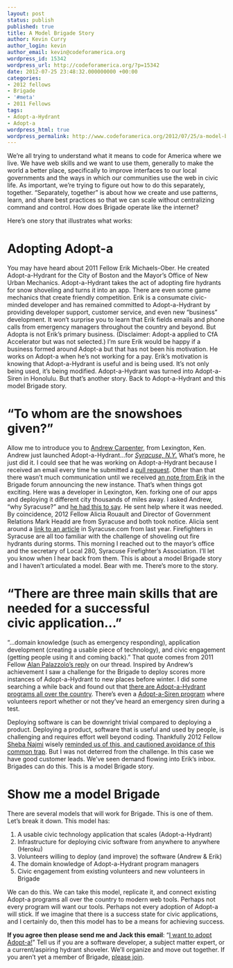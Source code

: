 ```yaml
---
layout: post
status: publish
published: true
title: A Model Brigade Story
author: Kevin Curry
author_login: kevin
author_email: kevin@codeforamerica.org
wordpress_id: 15342
wordpress_url: http://codeforamerica.org/?p=15342
date: 2012-07-25 23:48:32.000000000 +00:00
categories:
- 2012 fellows
- Brigade
- '#meta'
- 2011 Fellows
tags:
- Adopt-a-Hydrant
- Adopt-a
wordpress_html: true
wordpress_permalink: http://www.codeforamerica.org/2012/07/25/a-model-brigade-story/
---
```


<p>We’re all trying to understand what it means to code for America where we live. We have web skills and we want to use them, generally to make the world a better place, specifically to improve interfaces to our local governments and the ways in which our communities use the web in civic life. As important, we’re trying to figure out how to do this separately, together. “Separately, together” is about how we create and use patterns, learn, and share best practices so that we can scale without centralizing command and control. How does Brigade operate like the internet?</p>
<p>Here’s one story that illustrates what works:</p>
<h1>Adopting Adopt-a</h1>
<p>You may have heard about 2011 Fellow Erik Michaels-Ober. He created Adopt-a-Hydrant for the City of Boston and the Mayor’s Office of New Urban Mechanics. Adopt-a-Hydrant takes the act of adopting fire hydrants for snow shoveling and turns it into an app. There are even some game mechanics that create friendly competition. Erik is a consumate civic-minded developer and has remained committed to Adopt-a-Hydrant by providing developer support, customer service, and even new “business” development. It won’t surprise you to learn that Erik fields emails and phone calls from emergency managers throughout the country and beyond. But Adopta is not Erik’s primary business. (Disclaimer: Adopt-a applied to CfA Accelerator but was not selected.) I’m sure Erik would be happy if a business formed around Adopt-a but that has not been his motivation. He works on Adopt-a when he’s not working for a pay. Erik’s motivation is knowing that Adopt-a-Hydrant is useful and is being used. It’s not only being used, it’s being modified. Adopt-a-Hydrant was turned into Adopt-a-Siren in Honolulu. But that’s another story. Back to Adopt-a-Hydrant and this model Brigade story.</p>
<h1>“To whom are the snowshoes given?”</h1>
<p>Allow me to introduce you to <a href="http://brigade.codeforamerica.org/users/68" title="Andrew's Brigade profile">Andrew Carpenter</a>, from Lexington, Ken. Andrew just launched Adopt-a-Hydrant…for <a href="http://adopt-a-hydrant-syracuse.herokuapp.com/" title="Adopt-a-hydrant Syracuse"><em>Syracuse, N.Y.</em></a> What’s more, he just did it. I could see that he was working on Adopt-a-Hydrant because I received an email every time he submitted a <a href="https://github.com/codeforamerica/adopt-a-hydrant/pulls" title="GitHub pulls from Adopt-a">pull request</a>. Other than that there wasn’t much communication until we received <a href="https://groups.google.com/a/codeforamerica.org/d/msg/brigade/OMWxIqusdec/2-OGXgFxVy0J" title="Google Group post">an note from Erik</a> in the Brigade forum announcing the new instance. That’s when things got exciting. Here was a developer in Lexington, Ken. forking one of our apps and deploying it different city thousands of miles away. I asked Andrew, “why Syracuse?” and <a href="https://groups.google.com/a/codeforamerica.org/d/msg/brigade/OMWxIqusdec/cROyJcpY8qkJ" title="Google Groups post from Drew">he had this to say</a>. He sent help where it was needed. By coincidence, 2012 Fellow Alicia Rouault and Director of Government Relations Mark Headd are from Syracuse and both took notice. Alicia sent around a <a href="http://www.syracuse.com/news/index.ssf/2011/02/syracuse_area_firefighters_ask.html" title="syracuse.com article">link to an article</a> in Syracuse.com from last year. Firefighters in Syracuse are all too familiar with the challenge of shoveling out fire hydrants during storms. This morning I reached out to the mayor’s office and the secretary of Local 280, Syracuse Firefighter’s Association. I’ll let you know when I hear back from them. This is about a model Brigade story and I haven’t articulated a model. Bear with me. There’s more to the story.</p>
<h1>“There are three main skills that are needed for a successful civic application…”</h1>
<p>“…domain knowledge (such as emergency responding), application development (creating a usable piece of technology), and civic engagement (getting people using it and coming back).” That quote comes from 2011 Fellow <a href="https://groups.google.com/a/codeforamerica.org/d/msg/brigade/OMWxIqusdec/8BQJJYFdQHAJ" title="Brigade forum post by Alan">Alan Palazzolo’s reply</a> on our thread. Inspired by Andrew’s achievement I saw a challenge for the Brigade to deploy scores more instances of Adopt-a-Hydrant to new places before winter. I did some searching a while back and found out that <a href="https://groups.google.com/a/codeforamerica.org/d/msg/brigade/OMWxIqusdec/XRlQtVwFgQkJ" title="my Brigade forum post with links to programs">there are Adopt-a-Hydrant programs all over the country</a>. There’s even a <a href="http://www.ci.woodbury.mn.us/emergency-preparedness/adopt-a-siren" title="Woodbury, MN adopt-a-siren program page">Adopt-a-Siren program</a> where volunteers report whether or not they’ve heard an emergency siren during a test.</p>
<p>Deploying software is can be downright trivial compared to deploying a product. Deploying a product, software that is useful and used by people, is challenging and requires effort well beyond coding. Thankfully 2012 Fellow <a href="http://codeforamerica.org/author/sheba/">Sheba Najmi</a> wisely <a href="https://groups.google.com/a/codeforamerica.org/d/msg/brigade/OMWxIqusdec/-E_8SB04uGkJ" title="Brigade post from Sheba">reminded us of this, and cautioned avoidance of this common trap</a>. But I was not deterred from the challenge. In this case we have good customer leads. We’ve seen demand flowing into Erik’s inbox. Brigades can do this. This is a model Brigade story.</p>
<h1>Show me a model Brigade</h1>
<p>There are several models that will work for Brigade. This is one of them. Let’s break it down. This model has:</p>
<ol>
<li>A usable civic technology application that scales (Adopt-a-Hydrant)</li>
<li>Infrastructure for deploying civic software from anywhere to anywhere (Heroku)</li>
<li>Volunteers willing to deploy (and improve) the software (Andrew &amp; Erik)</li>
<li>The domain knowledge of Adopt-a-Hydrant program managers</li>
<li>Civic engagement from existing volunteers and new volunteers in Brigade</li>
</ol>
<p>We can do this. We can take this model, replicate it, and connect existing Adopt-a programs all over the country to modern web tools. Perhaps not every program will want our tools. Perhaps not every adoption of Adopt-a will stick. If we imagine that there is a success state for civic applications, and I certainly do, then this model has to be a means for achieving success.</p>
<p><strong>If you agree then please send me and Jack this email</strong>: “<a href="mailto:brigade-info@codeformamerica.org?subject=I want to adopt Adopt-a!" title="mail to brigade-info, subject: I want to adopt Adopt-a!">I want to adopt Adopt-a!</a>” Tell us if you are a software developer, a subject matter expert, or a current/aspiring hydrant shoveler. We’ll organize and move out together. If you aren’t yet a member of Brigade, <a href="http://brigade.codeforamerica.org" title="Brigade home">please join</a>.</p>
